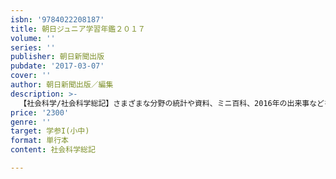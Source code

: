 ```yaml
---
isbn: '9784022208187'
title: 朝日ジュニア学習年鑑２０１７
volume: ''
series: ''
publisher: 朝日新聞出版
pubdate: '2017-03-07'
cover: ''
author: 朝日新聞出版／編集
description: >-
  【社会科学/社会科学総記】さまざまな分野の統計や資料、ミニ百科、2016年の出来事などを網羅した、学校でも受験でも役立つ子ども向け年鑑。統計では人口、産業、貿易、交通などの全国データのほか、47都道府県ごとの自然・産業・特産品、世界の国々の基本データと地図を掲載。
price: '2300'
genre: ''
target: 学参I(小中)
format: 単行本
content: 社会科学総記

---
```


